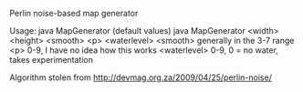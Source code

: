 Perlin noise-based map generator

Usage:
	java MapGenerator (default values)
	java MapGenerator &lt;width&gt; &lt;height&gt; &lt;smooth&gt; &lt;p&gt; &lt;waterlevel&gt;
		&lt;smooth&gt; generally in the 3-7 range
		&lt;p&gt; 0-9, I have no idea how this works
		&lt;waterlevel&gt; 0-9, 0 = no water, takes experimentation

Algorithm stolen from http://devmag.org.za/2009/04/25/perlin-noise/

